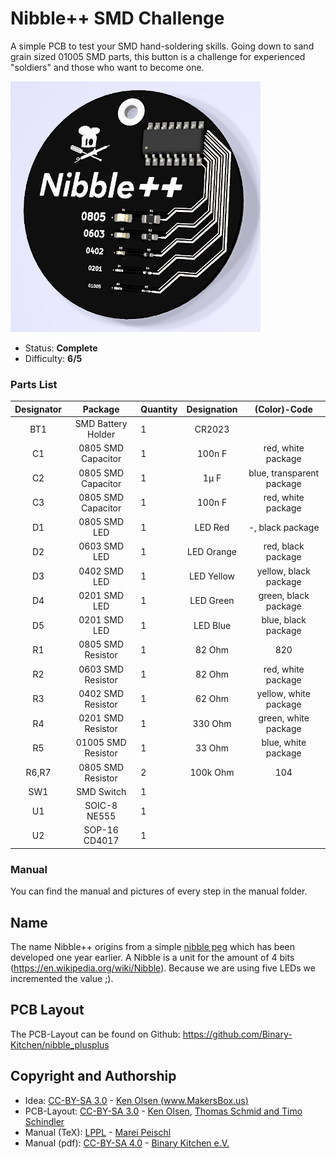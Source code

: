 # Nibble++ SMD Challenge
A simple PCB to test your SMD hand-soldering skills. Going down to sand grain sized 01005 SMD parts, this button is a challenge for experienced "soldiers" and those who want to become one.

<img src="manual/images/front-generated.png" width=400px alt="Nibble++">

- Status: **Complete**
- Difficulty: **6/5**

### Parts List

| Designator |       Package      | Quantity |   Designation   |  (Color)-Code              |
|:----------:|:------------------:|----------|:---------------:|:---------------------------:
| BT1        | SMD Battery Holder | 1        | CR2023          |                            |
| C1         | 0805 SMD Capacitor | 1        | 100n F          | red, white package         |
| C2         | 0805 SMD Capacitor | 1        | 1µ F            | blue, transparent package  |
| C3         | 0805 SMD Capacitor | 1        | 100n F          | red, white package         |
| D1         | 0805 SMD LED       | 1        | LED Red         | -, black package           |
| D2         | 0603 SMD LED       | 1        | LED Orange      | red, black package         |
| D3         | 0402 SMD LED       | 1        | LED Yellow      | yellow, black package      |
| D4         | 0201 SMD LED       | 1        | LED Green       | green, black package       |
| D5         | 0201 SMD LED       | 1        | LED Blue        | blue, black package        |
| R1         | 0805 SMD Resistor  | 1        |  82 Ohm         | 820                        |
| R2         | 0603 SMD Resistor  | 1        |  82 Ohm         | red, white package         |
| R3         | 0402  SMD Resistor | 1        |  62 Ohm         | yellow, white package      |
| R4         | 0201 SMD Resistor  | 1        | 330 Ohm         | green, white package       |
| R5         | 01005 SMD Resistor | 1        |  33 Ohm         | blue, white package        |
| R6,R7      | 0805 SMD Resistor  | 2        | 100k Ohm        | 104                        |
| SW1        | SMD Switch         | 1        |                 |                            |
| U1         | SOIC-8 NE555       | 1        |                 |                            |
| U2         | SOP-16 CD4017      | 1        |                 |                            |

### Manual
You can find the manual and pictures of every step in the manual folder.

## Name
The name Nibble++ origins from a simple [nibble peg](https://github.com/Binary-Kitchen/SolderingTutorial/tree/master/NibblePegDIP) which has been developed one year earlier. A Nibble is a unit for the amount of 4 bits (https://en.wikipedia.org/wiki/Nibble). Because we are using five LEDs we incremented the value ;).

## PCB Layout
The PCB-Layout can be found on Github: https://github.com/Binary-Kitchen/nibble_plusplus

## Copyright and Authorship
- Idea: [CC-BY-SA 3.0](https://creativecommons.org/licenses/by-sa/3.0/) - [Ken Olsen (www.MakersBox.us)](https://github.com/aspro648/KiCad/tree/master/projects/Attiny/Attiny85Challenge)
- PCB-Layout: [CC-BY-SA 3.0](https://creativecommons.org/licenses/by-sa/3.0/) - [Ken Olsen](http://www.MakersBox.us), [Thomas Schmid and Timo Schindler](https://www.binary-kitchen.de)
- Manual (TeX): [LPPL](https://www.latex-project.org/lppl.txt) - [Marei Peischl](https://peitex.de)
- Manual (pdf): [CC-BY-SA 4.0](https://creativecommons.org/licenses/by-sa/4.0/) - [Binary Kitchen e.V.](https://www.binary-kitchen.de)
